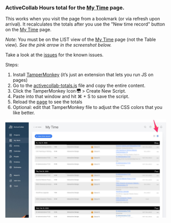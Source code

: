 ### ActiveCollab Hours total for the [My Time](https://app.activecollab.com/207970/my-time) page.

This works when you visit the page from a bookmark (or via refresh upon arrival). It recalculates the totals after you use the "New time record" button on the [My Time](https://app.activecollab.com/207970/my-time) page.

*Note*: You must be on the LIST view of the [My Time](https://app.activecollab.com/207970/my-time) page (not the Table view). *See the pink arrow in the screenshot below.*

Take a look at the [issues](https://github.com/sr4136/activecollab-totals/issues) for the known issues.

Steps:

1. Install [TamperMonkey](https://www.tampermonkey.net/) (it’s just an extension that lets you run JS on pages) 
1. Go to the [activecollab-totals.js](https://raw.githubusercontent.com/sr4136/activecollab-totals/master/activecollab-totals.js) file and copy the entire content. 
1. Click the TamperMonkey Icon ![TamperMonkey Icon](https://raw.githubusercontent.com/sr4136/activecollab-totals/master/tampermonkey_icon.png) > Create New Script. 
1. Paste into that window and hit ⌘ + S to save the script. 
1. Reload the [page](https://app.activecollab.com/207970/my-time) to see the totals
1. Optional: edit that TamperMonkey file to adjust the CSS colors that you like better.


![Modified ActiveCollab Screenshot](https://raw.githubusercontent.com/sr4136/activecollab-totals/master/screenshot.png)
